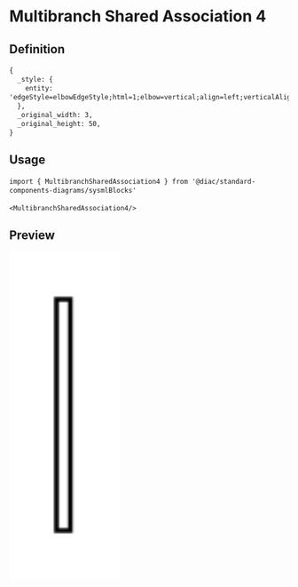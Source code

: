 # Multibranch Shared Association 4

## Definition

```
{
  _style: { 
    entity: 'edgeStyle=elbowEdgeStyle;html=1;elbow=vertical;align=left;verticalAlign=bottom;endArrow=diamondThin;rounded=0;endFill=0;endSize=12;labelBackgroundColor=none;',
  },
  _original_width: 3,
  _original_height: 50,
}
```

## Usage

```
import { MultibranchSharedAssociation4 } from '@diac/standard-components-diagrams/sysmlBlocks'

<MultibranchSharedAssociation4/>
```

## Preview

<img src="./multibranch-shared-association-4.png" width="200"/>
